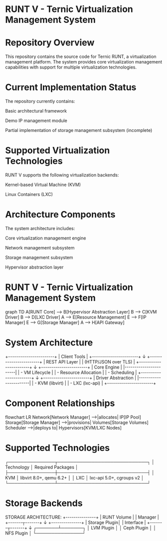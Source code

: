 # RUNT V - Ternic Virtualization Management System

# Repository Overview

This repository contains the source code for Ternic RUNT, a virtualization management platform. The system provides core virtualization management capabilities with support for multiple virtualization technologies.

# Current Implementation Status

The repository currently contains:

Basic architectural framework

Demo IP management module

Partial implementation of storage management subsystem (incomplete)

# Supported Virtualization Technologies

RUNT V supports the following virtualization backends:

Kernel-based Virtual Machine (KVM)

Linux Containers (LXC)

# Architecture Components

The system architecture includes:

Core virtualization management engine

Network management subsystem

Storage management subsystem

Hypervisor abstraction layer


# RUNT V - Ternic Virtualization Management System

graph TD
    A[RUNT Core] --> B[Hypervisor Abstraction Layer]
    B --> C[KVM Driver]
    B --> D[LXC Driver]
    A --> E[Resource Management]
    E --> F[IP Manager]
    E --> G[Storage Manager]
    A --> H[API Gateway]


# System Architecture

+-----------------------+
|      Client Tools     |
+-----------------------+
           ↓
+-----------------------+
|    REST API Layer     |
| (HTTP/JSON over TLS)  |
+-----------------------+
           ↓
+-----------------------+
|      Core Engine      |
|-----------------------|
| - VM Lifecycle        |
| - Resource Allocation |
| - Scheduling          |
+-----------------------+
           ↓
+-----------------------+
|  Driver Abstraction   |
|-----------------------|
| - KVM (libvirt)       |
| - LXC (lxc-api)       |
+-----------------------+

# Component Relationships

flowchart LR
    Network[Network Manager] -->|allocates| IP[IP Pool]
    Storage[Storage Manager] -->|provisions| Volumes[Storage Volumes]
    Scheduler -->|deploys to| Hypervisors[KVM/LXC Nodes]

# Supported Technologies

┌───────────────┬─────────────────────────────┐
│ Technology    │ Required Packages           │
├───────────────┼─────────────────────────────┤
│ KVM           │ libvirt 8.0+, qemu 6.2+     │
│ LXC           │ lxc-api 5.0+, cgroups v2    │
└───────────────┴─────────────────────────────┘

# Storage Backends

STORAGE ARCHITECTURE:
+---------------+
| RUNT Volume   |
| Manager       |
+-------┬-------+
        ↓
+---------------+
| Storage Plugin│
| Interface     |
+-------┬-------+
        ↓
┌───────┴───────┐
│ LVM Plugin    │
│ Ceph Plugin   │
│ NFS Plugin    │
└───────────────┘